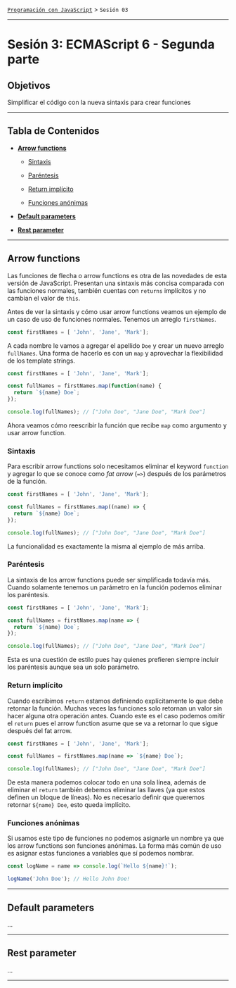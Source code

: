 [`Programación con JavaScript`](../Readme.md) > `Sesión 03`

---

# Sesión 3: ECMAScript 6 - Segunda parte

## Objetivos

Simplificar el código con la nueva sintaxis para crear funciones

---

## Tabla de Contenidos

- **[Arrow functions](#arrow-functions)**

    - [Sintaxis](#sintaxis)
    
    - [Paréntesis](#paréntesis)
    
    - [Return implícito](#return-implícito)
    
    - [Funciones anónimas](#funciones-anónimas)

- **[Default parameters](#default-parameters)**

- **[Rest parameter](#rest-parameter)**

---

## Arrow functions

Las funciones de flecha o arrow functions es otra de las novedades de esta versión de JavaScript. Presentan una 
sintaxis más concisa comparada con las funciones normales, también cuentas con `returns` implícitos y no cambian el 
valor de `this`.

Antes de ver la sintaxis y cómo usar arrow functions veamos un ejemplo de un caso de uso de funciones normales.
Tenemos un arreglo `firstNames`.

```javascript
const firstNames = [ 'John', 'Jane', 'Mark'];
```

A cada nombre le vamos a agregar el apellido `Doe` y crear un nuevo arreglo `fullNames`. Una forma de hacerlo es con
un `map` y aprovechar la flexibilidad de los template strings.

```javascript
const firstNames = [ 'John', 'Jane', 'Mark'];

const fullNames = firstNames.map(function(name) {
  return `${name} Doe`;
});

console.log(fullNames); // ["John Doe", "Jane Doe", "Mark Doe"]
```

Ahora veamos cómo reescribir la función que recibe `map` como argumento y usar arrow function.

### Sintaxis

Para escribir arrow functions solo necesitamos eliminar el keyword `function` y agregar lo que se conoce como _fat 
arrow_ (`=>`) después de los parámetros de la función.

```javascript
const firstNames = [ 'John', 'Jane', 'Mark'];

const fullNames = firstNames.map((name) => {
  return `${name} Doe`;
});

console.log(fullNames); // ["John Doe", "Jane Doe", "Mark Doe"]
```

La funcionalidad es exactamente la misma al ejemplo de más arriba.

### Paréntesis

La sintaxis de los arrow functions puede ser simplificada todavía más. Cuando solamente tenemos un parámetro en la
función podemos eliminar los paréntesis.

```javascript
const firstNames = [ 'John', 'Jane', 'Mark'];

const fullNames = firstNames.map(name => {
  return `${name} Doe`;
});

console.log(fullNames); // ["John Doe", "Jane Doe", "Mark Doe"]
```

Esta es una cuestión de estilo pues hay quienes prefieren siempre incluir los paréntesis aunque sea un solo parámetro.

### Return implícito

Cuando escribimos `return` estamos definiendo explícitamente lo que debe retornar la función. Muchas veces las funciones
solo retornan un valor sin hacer alguna otra operación antes. Cuando este es el caso podemos omitir el `return` pues el
arrow function asume que se va a retornar lo que sigue después del fat arrow.

```javascript
const firstNames = [ 'John', 'Jane', 'Mark'];

const fullNames = firstNames.map(name => `${name} Doe`);

console.log(fullNames); // ["John Doe", "Jane Doe", "Mark Doe"]
```

De esta manera podemos colocar todo en una sola línea, además de eliminar el `return` también debemos eliminar las
llaves (ya que estos definen un bloque de líneas). No es necesario definir que queremos retornar `${name} Doe`, esto
queda implícito.

### Funciones anónimas 

Si usamos este tipo de funciones no podemos asignarle un nombre ya que los arrow functions son funciones anónimas. 
La forma más común de uso es asignar estas funciones a variables que sí podemos nombrar.

```javascript
const logName = name => console.log(`Hello ${name}!`);

logName('John Doe'); // Hello John Doe!
```

---

## Default parameters

...

---

## Rest parameter

...

---
